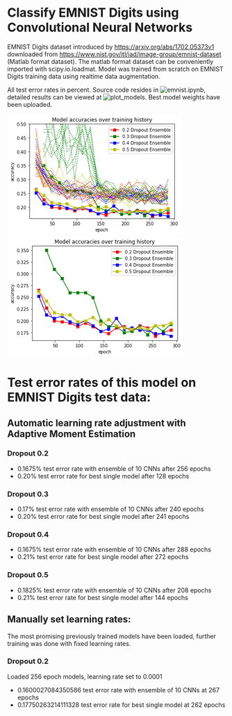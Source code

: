 # Classify EMNIST Digits using Convolutional Neural Networks
EMNIST Digits dataset introduced by https://arxiv.org/abs/1702.05373v1 downloaded from https://www.nist.gov/itl/iad/image-group/emnist-dataset (Matlab format dataset). The matlab format dataset can be conveniently imported with scipy.io.loadmat.
Model was trained from scratch on EMNIST Digits training data using realtime data augmentation. 

All test error rates in percent. Source code resides in ![emnist.ipynb](emnist.ipynb), detailed results can be viewed at ![plot_models](plot_history/plot_csv.ipynb). Best model weights have been uploaded.

![accuracies](plot_history/accuracy.png)![ensemble accuracies](plot_history/accuracy_ensembles.png)

# Test error rates of this model on EMNIST Digits test data:

## Automatic learning rate adjustment with Adaptive Moment Estimation
### Dropout 0.2
* 0.1675% test error rate with ensemble of 10 CNNs after 256 epochs
* 0.20% test error rate for best single model after 128 epochs

### Dropout 0.3
* 0.17% test error rate with ensemble of 10 CNNs after 240 epochs
* 0.20% test error rate for best single model after 241 epochs

### Dropout 0.4
* 0.1675% test error rate with ensemble of 10 CNNs after 288 epochs
* 0.21% test error rate for best single model after 272 epochs

### Dropout 0.5
* 0.1825% test error rate with ensemble of 10 CNNs after 208 epochs
* 0.21% test error rate for best single model after 144 epochs

## Manually set learning rates:
The most promising previously trained models have been loaded, further training was done with fixed learning rates.

### Dropout 0.2
Loaded 256 epoch models, learning rate set to 0.0001
* 0.1600027084350586 test error rate with ensemble of 10 CNNs at 267 epochs
* 0.17750263214111328 test error rate for best single model at 262 epochs
